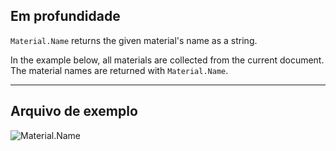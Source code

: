 ## Em profundidade
`Material.Name` returns the given material's name as a string.

In the example below, all materials are collected from the current document. The material names are returned with `Material.Name`.
___
## Arquivo de exemplo

![Material.Name](./Revit.Elements.Material.Name_img.jpg)
